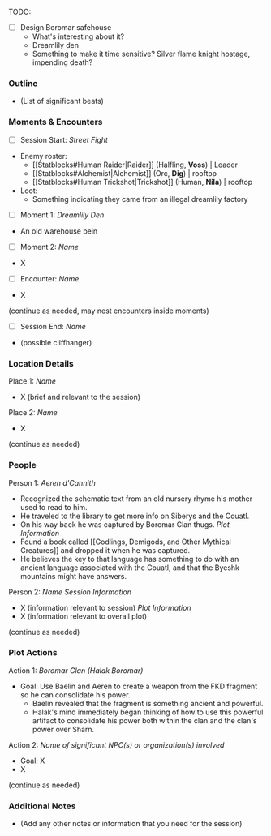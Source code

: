 TODO:
- [ ] Design Boromar safehouse
	- What's interesting about it?
	- Dreamlily den
	- Something to make it time sensitive? Silver flame knight hostage, impending death? 
### Outline
- (List of significant beats)

### Moments & Encounters

- [ ] Session Start: *Street Fight*
- Enemy roster:
	- [[Statblocks#Human Raider|Raider]] (Halfling, **Voss**) | Leader
	- [[Statblocks#Alchemist|Alchemist]] (Orc, **Dig**) | rooftop
	- [[Statblocks#Human Trickshot|Trickshot]] (Human, **Nila**) | rooftop
- Loot:
	- Something indicating they came from an illegal dreamlily factory

- [ ] Moment 1: *Dreamlily Den*
- An old warehouse bein
- [ ] Moment 2: *Name*
- X
- [ ] Encounter: *Name*
- X

(continue as needed, may nest encounters inside moments)

- [ ] Session End: *Name*
- (possible cliffhanger)

### Location Details

Place 1: *Name*
- X (brief and relevant to the session)

Place 2: *Name*
- X

(continue as needed)
### People

Person 1: *Aeren d'Cannith*
- Recognized the schematic text from an old nursery rhyme his mother used to read to him.
- He traveled to the library to get more info on Siberys and the Couatl. 
- On his way back he was captured by Boromar Clan thugs.
*Plot Information*
- Found a book called [[Godlings, Demigods, and Other Mythical Creatures]] and dropped it when he was captured.
- He believes the key to that language has something to do with an ancient language associated with the Couatl, and that the Byeshk mountains might have answers.

Person 2: *Name*
*Session Information*
- X (information relevant to session)
*Plot Information*
- X (information relevant to overall plot)

(continue as needed)
### Plot Actions

Action 1: *Boromar Clan (Halak Boromar)*
- Goal: Use Baelin and Aeren to create a weapon from the FKD fragment so he can consolidate his power.
	- Baelin revealed that the fragment is something ancient and powerful.
	- Halak's mind immediately began thinking of how to use this powerful artifact to consolidate his power both within the clan and the clan's power over Sharn.

Action 2: *Name of significant NPC(s) or organization(s) involved*
- Goal: X
- X

(continue as needed)
### Additional Notes

- (Add any other notes or information that you need for the session)